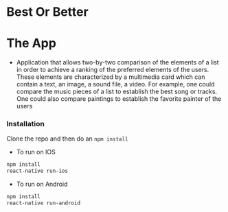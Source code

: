 # Best Or Better

# The App
- Application that allows two-by-two comparison of the elements of a list in order to achieve a ranking of the preferred elements of the users. These elements are characterized by a multimedia card which can contain a text, an image, a sound file, a video.
For example, one could compare the music pieces of a list to establish the best song or tracks. One could also compare paintings to establish the favorite painter of the users

### Installation

Clone the repo and then do an ```npm install```
* To run on IOS
```sh
npm install
react-native run-ios
```
* To run on Android
```sh
npm install
react-native run-android

